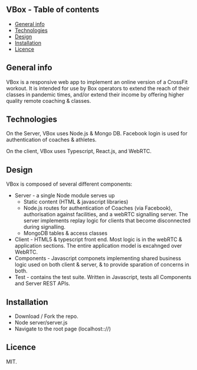 ## VBox - Table of contents
* [General info](#general-info)
* [Technologies](#technologies)
* [Design](#design)
* [Installation](#installation)
* [Licence](#licence)

## General info
VBox is a responsive web app to implement an online version of a CrossFit workout. It is intended for use by Box operators to extend the reach of their classes in pandemic times, and/or extend their income by offering higher quality remote coaching & classes. 

## Technologies
On the Server, VBox uses Node.js & Mongo DB. Facebook login is used for authentication of coaches & athletes.

On the client, VBox uses Typescript, React.js, and WebRTC. 

## Design
VBox is composed of several different components:
* Server - a single Node module serves up 
  * Static content (HTML & javascript libraries)
  * Node.js routes for authentication of Coaches (via Facebook), authorisation against facilities, and a webRTC signalling server. The server implements replay logic for clients that become disconnected during signalling.
  * MongoDB tables & access classes
* Client - HTML5 & typescript front end. Most logic is in the webRTC & application sections. The entire application model is excahnged over WebRTC.
* Components - Javascript componets implementing shared business logic used on both client & server, & to provide sparation of concerns in both. 
* Test - contains the test suite. Written in Javascript, tests all Components and Server REST APIs.

## Installation
* Download / Fork the repo. 
* Node server/server.js
* Navigate to the root page (localhost:://)

## Licence

MIT.
